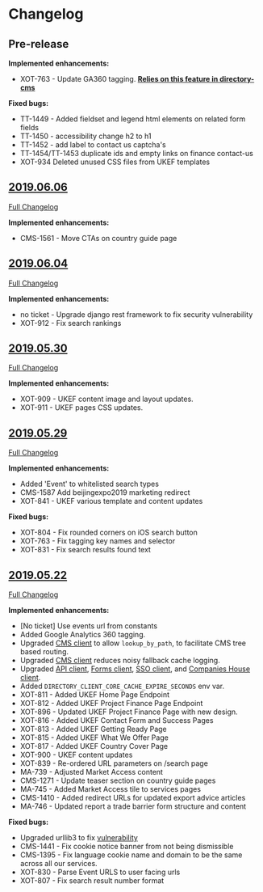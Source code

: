# Changelog


## Pre-release

**Implemented enhancements:**
- XOT-763 - Update GA360 tagging. **[Relies on this feature in directory-cms](https://github.com/uktrade/directory-cms/pull/487)**

**Fixed bugs:**
- TT-1449 - Added fieldset and legend html elements on related form fields
- TT-1450 - accessibility change h2 to h1
- TT-1452 - add label to contact us captcha's
- TT-1454/TT-1453 duplicate ids and empty links on finance contact-us
- XOT-934 Deleted unused CSS files from UKEF templates 


## [2019.06.06](https://github.com/uktrade/great-domestic-ui/releases/tag/2019.06.06)
[Full Changelog](https://github.com/uktrade/great-domestic-ui/compare/2019.06.04...2019.06.06)

**Implemented enhancements:**
- CMS-1561 - Move CTAs on country guide page


## [2019.06.04](https://github.com/uktrade/great-domestic-ui/releases/tag/2019.06.04)
[Full Changelog](https://github.com/uktrade/great-domestic-ui/compare/2019.05.30...2019.06.04)

**Implemented enhancements:**
- no ticket - Upgrade django rest framework to fix security vulnerability
- XOT-912 - Fix search rankings


## [2019.05.30](https://github.com/uktrade/great-domestic-ui/releases/tag/2019.05.30)
[Full Changelog](https://github.com/uktrade/great-domestic-ui/compare/2019.05.29...2019.05.30)

**Implemented enhancements:**
- XOT-909 - UKEF content image and layout updates.
- XOT-911 - UKEF pages CSS updates.


## [2019.05.29](https://github.com/uktrade/great-domestic-ui/releases/tag/2019.05.29)
[Full Changelog](https://github.com/uktrade/great-domestic-ui/compare/2019.05.22...2019.05.29)

**Implemented enhancements:**
- Added 'Event' to whitelisted search types
- CMS-1587 Add beijingexpo2019 marketing redirect
- XOT-841 - UKEF various template and content updates

**Fixed bugs:**
- XOT-804 - Fix rounded corners on iOS search button
- XOT-763 - Fix tagging key names and selector
- XOT-831 - Fix search results found text


## [2019.05.22](https://github.com/uktrade/great-domestic-ui/releases/tag/2019.05.22)
[Full Changelog](https://github.com/uktrade/great-domestic-ui/compare/2019.04.11...2019.05.22)

**Implemented enhancements:**

- [No ticket] Use events url from constants
- Added Google Analytics 360 tagging.
- Upgraded [CMS client][directory-cms-client] to allow `lookup_by_path`, to facilitate CMS tree based routing.
- Upgraded [CMS client][directory-cms-client] reduces noisy fallback cache logging.
- Upgraded [API client][directory-api-client], [Forms client][directory-forms-api-client], [SSO client][directory-sso-api-client], and [Companies House client][directory-companies-house-search-client].
- Added `DIRECTORY_CLIENT_CORE_CACHE_EXPIRE_SECONDS` env var.
- XOT-811 - Added UKEF Home Page Endpoint
- XOT-812 - Added UKEF Project Finance Page Endpoint
- XOT-896 - Updated UKEF Project Finance Page with new design.
- XOT-816 - Added UKEF Contact Form and Success Pages
- XOT-813 - Added UKEF Getting Ready Page
- XOT-815 - Added UKEF What We Offer Page
- XOT-817 - Added UKEF Country Cover Page
- XOT-900 - UKEF content updates
- XOT-839 - Re-ordered URL parameters on /search page
- MA-739 - Adjusted Market Access content
- CMS-1271 - Update teaser section on country guide pages
- MA-745 - Added Market Access tile to services pages
- CMS-1410 - Added redirect URLs for updated export advice articles
- MA-746 - Updated report a trade barrier form structure and content


**Fixed bugs:**
- Upgraded urllib3 to fix [vulnerability](https://nvd.nist.gov/vuln/detail/CVE-2019-11324)
- CMS-1441 - Fix cookie notice banner from not being dismissible
- CMS-1395 - Fix language cookie name and domain to be the same across all our services.
- XOT-830 - Parse Event URLS to user facing urls
- XOT-807 - Fix search result number format


[directory-api-client]: https://github.com/uktrade/directory-api-client
[directory-client-core]: https://github.com/uktrade/directory-client-core
[directory-cms-client]: https://github.com/uktrade/directory-cms-client
[directory-forms-api-client]: https://github.com/uktrade/directory-forms-api-client
[directory-sso-api-client]: https://github.com/uktrade/directory-sso-api-client
[directory-companies-house-search-client]: https://github.com/uktrade/directory-companies-house-search-client
